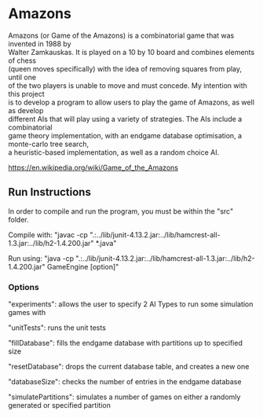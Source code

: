 # Amazons
Amazons (or Game of the Amazons) is a combinatorial game that was invented in 1988 by <br />
Walter Zamkauskas. It is played on a 10 by 10 board and combines elements of chess <br /> 
(queen moves specifically) with the idea of removing squares from play, until one <br />
of the two players is unable to move and must concede. My intention with this project <br />
is to develop a program to allow users to play the game of Amazons, as well as develop <br />
different AIs that will play using a variety of strategies. The AIs include a combinatorial <br />
game theory implementation, with an endgame database optimisation, a monte-carlo tree search, <br />
a heuristic-based implementation, as well as a random choice AI. <br />

https://en.wikipedia.org/wiki/Game_of_the_Amazons

## Run Instructions
In order to compile and run the program, you must be within the "src" folder.

Compile with: "javac -cp ".:../lib/junit-4.13.2.jar:../lib/hamcrest-all-1.3.jar:../lib/h2-1.4.200.jar" *.java" 

Run using: "java -cp ".:../lib/junit-4.13.2.jar:../lib/hamcrest-all-1.3.jar:../lib/h2-1.4.200.jar" GameEngine [option]"

### Options

"experiments": allows the user to specify 2 AI Types to run some simulation games with

"unitTests": runs the unit tests

"fillDatabase": fills the endgame database with partitions up to specified size

"resetDatabase": drops the current database table, and creates a new one

"databaseSize": checks the number of entries in the endgame database

"simulatePartitions": simulates a number of games on either a randomly generated or specified partition
